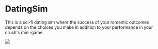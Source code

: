 # DatingSim

This is a sci-fi dating sim where the success of your romantic outcomes depends on the choices you make in addition to your performance in your crush's mini-game.


![](.lineup.png) 